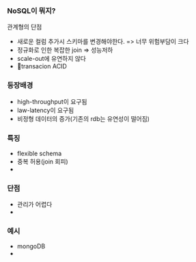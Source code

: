 


### NoSQL이 뭐지?
관계형의 단점 
- 새로운 컬럼 추가시 스키마를 변경해야한다. => 너무 위험부담이 크다
- 정규화로 인한 복잡한 join => 성능저하
- scale-out에 유연하지 않다
- transacion ACID

### 등장배경
- high-throughput이 요구됨
- law-latency이 요구됨
- 비정형 데이터의 증가(기존의 rdb는 유연성이 떨어짐)


### 특징
- flexible schema
- 중복 허용(join 회피)
- 

### 단점
- 관리가 어렵다
- 

### 예시
- mongoDB
- 



